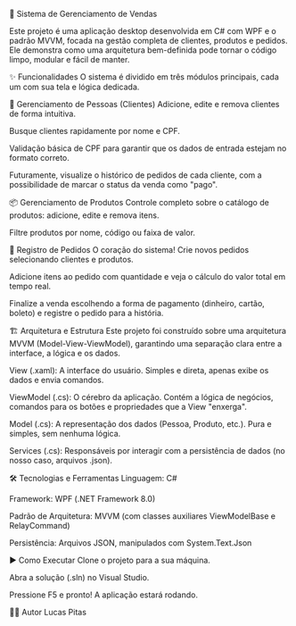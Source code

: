 🚀 Sistema de Gerenciamento de Vendas

Este projeto é uma aplicação desktop desenvolvida em C# com WPF e o padrão MVVM, focada na gestão completa de clientes, produtos e pedidos. Ele demonstra como uma arquitetura bem-definida pode tornar o código limpo, modular e fácil de manter.

✨ Funcionalidades
O sistema é dividido em três módulos principais, cada um com sua tela e lógica dedicada.

👤 Gerenciamento de Pessoas (Clientes)
Adicione, edite e remova clientes de forma intuitiva.

Busque clientes rapidamente por nome e CPF.

Validação básica de CPF para garantir que os dados de entrada estejam no formato correto.

Futuramente, visualize o histórico de pedidos de cada cliente, com a possibilidade de marcar o status da venda como "pago".

📦 Gerenciamento de Produtos
Controle completo sobre o catálogo de produtos: adicione, edite e remova itens.

Filtre produtos por nome, código ou faixa de valor.

🛒 Registro de Pedidos
O coração do sistema! Crie novos pedidos selecionando clientes e produtos.

Adicione itens ao pedido com quantidade e veja o cálculo do valor total em tempo real.

Finalize a venda escolhendo a forma de pagamento (dinheiro, cartão, boleto) e registre o pedido para a história.

🏗️ Arquitetura e Estrutura
Este projeto foi construído sobre uma arquitetura MVVM (Model-View-ViewModel), garantindo uma separação clara entre a interface, a lógica e os dados.

View (.xaml): A interface do usuário. Simples e direta, apenas exibe os dados e envia comandos.

ViewModel (.cs): O cérebro da aplicação. Contém a lógica de negócios, comandos para os botões e propriedades que a View "enxerga".

Model (.cs): A representação dos dados (Pessoa, Produto, etc.). Pura e simples, sem nenhuma lógica.

Services (.cs): Responsáveis por interagir com a persistência de dados (no nosso caso, arquivos .json).

🛠️ Tecnologias e Ferramentas
Linguagem: C#

Framework: WPF (.NET Framework 8.0)

Padrão de Arquitetura: MVVM (com classes auxiliares ViewModelBase e RelayCommand)

Persistência: Arquivos JSON, manipulados com System.Text.Json

▶️ Como Executar
Clone o projeto para a sua máquina.

Abra a solução (.sln) no Visual Studio.

Pressione F5 e pronto! A aplicação estará rodando.

🙋‍♂️ Autor
Lucas Pitas
